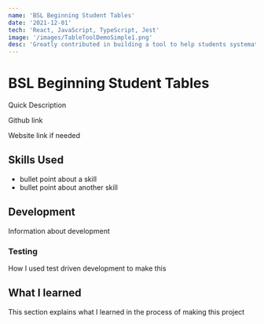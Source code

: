 ```yaml
---
name: 'BSL Beginning Student Tables'
date: '2021-12-01'
tech: 'React, JavaScript, TypeScript, Jest'
image: '/images/TableToolDemoSimple1.png'
desc: 'Greatly contributed in building a tool to help students systematically design programs'
---
```


# BSL Beginning Student Tables

Quick Description

Github link

Website link if needed

## Skills Used

* bullet point about a skill
* bullet point about another skill

## Development

Information about development

### Testing

How I used test driven development to make this

## What I learned

This section explains what I learned in the process of making this project